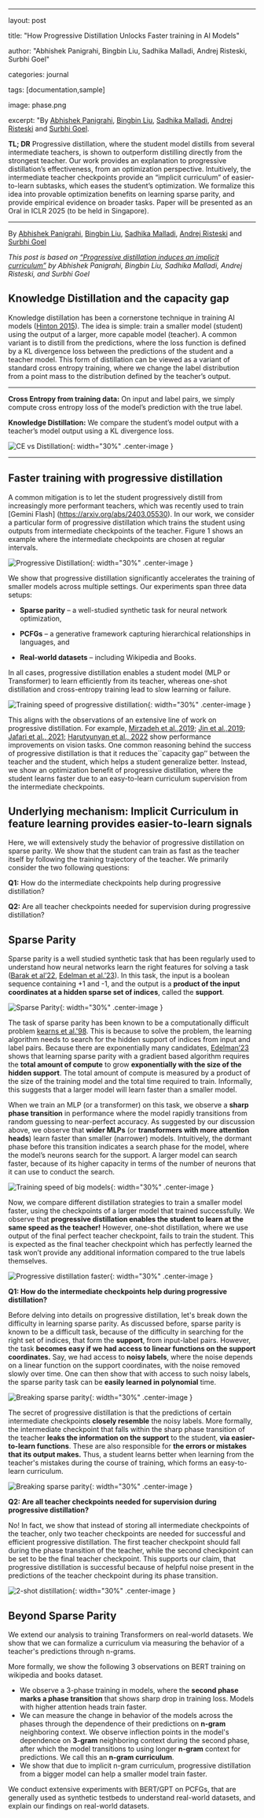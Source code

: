 
---

  

  

layout: post

  

  

title: "How Progressive Distillation Unlocks Faster training in AI Models"

  

  

author: "Abhishek Panigrahi, Bingbin Liu, Sadhika Malladi, Andrej Risteski, Surbhi Goel"

  

  

categories: journal

  

  

tags: [documentation,sample]

  

  

image: phase.png

  

  

excerpt: "By [Abhishek Panigrahi](https://abhishekpanigrahi1996.github.io/), [Bingbin Liu](https://clarabing.github.io), [Sadhika Malladi](https://www.cs.princeton.edu/~smalladi/), [Andrej Risteski](https://www.andrew.cmu.edu/user/aristesk/) and [Surbhi Goel](https://www.surbhigoel.com/).

  

  

**TL; DR** Progressive distillation, where the student model distills from several intermediate teachers, is shown to outperform distilling directly from the strongest teacher. Our work provides an explanation to progressive distillation’s effectiveness, from an optimization perspective. Intuitively, the intermediate teacher checkpoints provide an “implicit curriculum” of easier-to-learn subtasks, which eases the student’s optimization. We formalize this idea into provable optimization benefits on learning sparse parity, and provide empirical evidence on broader tasks. Paper will be presented as an Oral in ICLR 2025 (to be held in Singapore).


---


<!-- <script type="text/javascript" src="http://cdn.mathjax.org/mathjax/latest/MathJax.js?config=TeX-AMS-MML_HTMLorMML"></script> -->

  

  

<style>

  

  

td, th, table {

  

  

border: none!important;

  

  

padding: 0!important;

  

  

}

  

  

.center-image

  

  

{

  

  

margin: 0 auto;

  

  

display: block;

  

  

}

  

  

</style>

  

  

By [Abhishek Panigrahi](https://abhishekpanigrahi1996.github.io/), [Bingbin Liu](https://clarabing.github.io), [Sadhika Malladi](https://www.cs.princeton.edu/~smalladi/), [Andrej Risteski](https://www.andrew.cmu.edu/user/aristesk/) and [Surbhi Goel](https://www.surbhigoel.com/)

  

  

  

*This post is based on [“Progressive distillation induces an implicit curriculum”](https://arxiv.org/abs/2410.05464) by Abhishek Panigrahi, Bingbin Liu, Sadhika Malladi, Andrej Risteski, and Surbhi Goel*

  

  

  

## Knowledge Distillation and the capacity gap

  

  

  

Knowledge distillation has been a cornerstone technique in training AI models ([Hinton 2015](https://arxiv.org/abs/1503.02531)). The idea is simple: train a smaller model (student) using the output of a larger, more capable model (teacher). A common variant is to distill from the predictions, where the loss function is defined by a KL divergence loss between the predictions of the student and a teacher model. This form of distillation can be viewed as a variant of standard cross entropy training, where we change the label distribution from a point mass to the distribution defined by the teacher’s output.

  

  

  

------

  

  

  

**Cross Entropy from training data:** On input and label pairs, we simply compute cross entropy loss of the model’s prediction with the true label.

  

  

**Knowledge Distillation:** We compare the student’s model output with a teacher’s model output using a KL divergence loss.

  

![CE vs Distillation](assets/fig1.png){: width="30%" .center-image }


------

  

  

  

## Faster training with progressive distillation

  

  

  

A common mitigation is to let the student progressively distill from increasingly more performant teachers, which was recently used to train [Gemini Flash] (https://arxiv.org/abs/2403.05530). In our work, we consider a particular form of progressive distillation which trains the student using outputs from intermediate checkpoints of the teacher. Figure 1 shows an example where the intermediate checkpoints are chosen at regular intervals.

![Progressive Distillation](assets/fig2.png){: width="30%" .center-image }

  

We show that progressive distillation significantly accelerates the training of smaller models across multiple settings. Our experiments span three data setups:

  
  

-  **Sparse parity** – a well-studied synthetic task for neural network optimization,

  

  

-  **PCFGs** – a generative framework capturing hierarchical relationships in languages, and

  

  

-  **Real-world datasets** – including Wikipedia and Books.

  
  

In all cases, progressive distillation enables a student model (MLP or Transformer) to learn efficiently from its teacher, whereas one-shot distillation and cross-entropy training lead to slow learning or failure.

  
![Training speed of progressive distillation](assets/main.png){: width="30%" .center-image }
  

This aligns with the observations of an extensive line of work on progressive distillation. For example, [Mirzadeh et al.,2019](https://arxiv.org/abs/1902.03393); [Jin et al.,2019](https://openaccess.thecvf.com/content_ICCV_2019/html/Jin_Knowledge_Distillation_via_Route_Constrained_Optimization_ICCV_2019_paper.html); [Jafari et al., 2021](https://arxiv.org/abs/2104.07163); [Harutyunyan et al., 2022](https://arxiv.org/abs/2301.12245) show performance improvements on vision tasks. One common reasoning behind the success of progressive distillation is that it reduces the``capacity gap’’ between the teacher and the student, which helps a student generalize better. Instead, we show an optimization benefit of progressive distillation, where the student learns faster due to an easy-to-learn curriculum supervision from the intermediate checkpoints.

  
  

## Underlying mechanism: Implicit Curriculum in feature learning provides easier-to-learn signals

  

Here, we will extensively study the behavior of progressive distillation on sparse parity. We show that the student can train as fast as the teacher itself by following the training trajectory of the teacher. We primarily consider the two following questions:

  

**Q1:** How do the intermediate checkpoints help during progressive distillation?

  

**Q2:** Are all teacher checkpoints needed for supervision during progressive distillation?

  
  

## Sparse Parity

  

  

Sparse parity is a well studied synthetic task that has been regularly used to understand how neural networks learn the right features for solving a task ([Barak et al’22](https://proceedings.neurips.cc/paper_files/paper/2022/hash/884baf65392170763b27c914087bde01-Abstract-Conference.html), [Edelman et al.’23](https://arxiv.org/abs/2309.03800)). In this task, the input is a boolean sequence containing +1 and -1, and the output is a **product of the input coordinates at a hidden sparse set of indices**, called the **support**. 

  
![Sparse Parity](assets/fig3.png){: width="30%" .center-image }

  

The task of sparse parity has been known to be a computationally difficult problem [kearns et al.'98](https://dl.acm.org/doi/10.1145/293347.293351). This is because to solve the problem, the learning algorithm needs to search for the hidden support of indices from input and label pairs. Because there are exponentially many candidates, [Edelman’23](https://arxiv.org/abs/2309.03800) shows that learning sparse parity with a gradient based algorithm requires the **total amount of compute** to grow **exponentially with the size of the hidden support**. The total amount of compute is measured by a product of the size of the training model and the total time required to train. Informally, this suggests that a larger model will learn faster than a smaller model.

  

  

When we train an MLP (or a transformer) on this task, we observe a **sharp phase transition** in performance where the model rapidly transitions from random guessing to near-perfect accuracy. As suggested by our discussion above, we observe that **wider MLPs** (or **transformers with more attention heads**) learn faster than smaller (narrower) models. Intuitively, the dormant phase before this transition indicates a search phase for the model, where the model’s neurons search for the support. A larger model can search faster, because of its higher capacity in terms of the number of neurons that it can use to conduct the search.


![Training speed of big models](assets/fig4.png){: width="30%" .center-image }

  

Now, we compare different distillation strategies to train a smaller model faster, using the checkpoints of a larger model that trained successfully. We observe that **progressive distillation enables the student to learn at the same speed as the teacher!** However, one-shot distillation, where we use output of the final perfect teacher checkpoint, fails to train the student. This is expected as the final teacher checkpoint which has perfectly learned the task won’t provide any additional information compared to the true labels themselves.

  
![Progressive distillation faster](assets/fig5.png){: width="30%" .center-image }

  

**Q1: How do the intermediate checkpoints help during progressive distillation?**

  

Before delving into details on progressive distillation, let's break down the difficulty in learning sparse parity. As discussed before, sparse parity is known to be a difficult task, because of the difficulty in searching for the right set of indices, that form the **support**, from input-label pairs. However, the task **becomes easy if we had access to linear functions on the support coordinates.** Say, we had access to  **noisy labels**, where the noise depends on a linear function on the support coordinates, with the noise removed slowly over time. One can then show that with access to such noisy labels, the sparse parity task can be  **easily learned in polynomial** time.

  
![Breaking sparse parity](assets/fig6.png){: width="30%" .center-image }


The secret of progressive distillation is that the predictions of certain intermediate checkpoints **closely resemble** the noisy labels. More formally, the intermediate checkpoint that falls within the sharp phase transition of the teacher **leaks the information on the support** to the student, **via  easier-to-learn functions**. These are also responsible for **the errors or mistakes that its output makes.** Thus, a student learns better when learning from the teacher's mistakes during the course of training, which forms an easy-to-learn curriculum.

![Breaking sparse parity](assets/fig7.png){: width="30%" .center-image }


  **Q2: Are all teacher checkpoints needed for supervision during progressive distillation?**

  

No! In fact, we show that instead of storing all intermediate checkpoints of the teacher, only two teacher checkpoints are needed for successful and efficient progressive distillation. The first teacher checkpoint should fall during the phase transition of the teacher, while the second checkpoint can be set to be the final teacher checkpoint. This supports our claim, that progressive distillation is successful because of helpful noise present in the predictions of the teacher checkpoint during its phase transition.

![2-shot distillation](assets/fig8.png){: width="30%" .center-image }



## Beyond Sparse Parity

We extend our analysis to training Transformers on real-world datasets. We show that we can formalize a curriculum via measuring the behavior of a teacher's predictions through n-grams. 

More formally, we show the following 3 observations on BERT training on wikipedia and books dataset.

- We observe a 3-phase training in models, where the **second phase marks a phase transition** that shows sharp drop in training loss. Models with higher attention heads train faster.
- We can  measure the change in behavior of the models across the phases through the dependence of their predictions on **n-gram** neighboring context. We observe inflection points in the model's dependence on **3-gram** neighboring context during the second phase, after which the model transitions to using longer **n-gram** context for predictions. We call this an **n-gram curriculum**.
- We show that due to implicit n-gram curriculum, progressive distillation from a bigger model can help a smaller model train faster.

We conduct extensive experiments with BERT/GPT on PCFGs, that are generally used as synthetic testbeds to understand real-world datasets, and explain our findings on real-world datasets.
